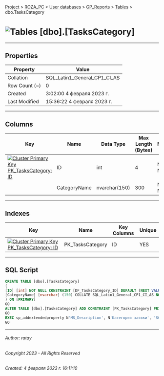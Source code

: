 #### 

[Project](../../../../index.md) > [ROZA_PC](../../../index.md) > [User databases](../../index.md) > [GP_Reports](../index.md) > [Tables](Tables.md) > dbo.TasksCategory

# ![Tables](../../../../Images/Table32.png) [dbo].[TasksCategory]

---

## <a name="#properties"></a>Properties

| Property | Value |
|---|---|
| Collation | SQL_Latin1_General_CP1_CI_AS |
| Row Count (~) | 0 |
| Created | 3:02:00 4 февраля 2023 г. |
| Last Modified | 15:36:22 4 февраля 2023 г. |


---

## <a name="#columns"></a>Columns

| Key | Name | Data Type | Max Length (Bytes) | Nullability | Default | Description |
|---|---|---|---|---|---|---|
| [![Cluster Primary Key PK_TasksCategory: ID](../../../../Images/pkcluster.png)](#indexes) | ID | int | 4 | NOT NULL | (NEXT VALUE FOR [TasksCategoryID_seq]) |  |
|  | CategoryName | nvarchar(150) | 300 | NOT NULL |  | _Категория заявки_ |


---

## <a name="#indexes"></a>Indexes

| Key | Name | Key Columns | Unique |
|---|---|---|---|
| [![Cluster Primary Key PK_TasksCategory: ID](../../../../Images/pkcluster.png)](#indexes) | PK_TasksCategory | ID | YES |


---

## <a name="#sqlscript"></a>SQL Script

```sql
CREATE TABLE [dbo].[TasksCategory]
(
[ID] [int] NOT NULL CONSTRAINT [DF_TasksCategory_ID] DEFAULT (NEXT VALUE FOR [TasksCategoryID_seq]),
[CategoryName] [nvarchar] (150) COLLATE SQL_Latin1_General_CP1_CI_AS NOT NULL
) ON [PRIMARY]
GO
ALTER TABLE [dbo].[TasksCategory] ADD CONSTRAINT [PK_TasksCategory] PRIMARY KEY CLUSTERED ([ID]) ON [PRIMARY]
GO
EXEC sp_addextendedproperty N'MS_Description', N'Категория заявки', 'SCHEMA', N'dbo', 'TABLE', N'TasksCategory', 'COLUMN', N'CategoryName'
GO

```


---

###### Author:  ratay

###### Copyright 2023 - All Rights Reserved

###### Created: 4 февраля 2023 г. 16:11:10

